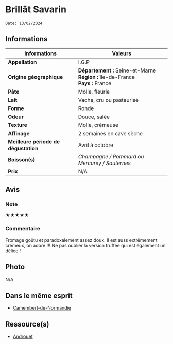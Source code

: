 # Brillât Savarin
```
Date: 13/02/2024
```
## Informations

| Informations | Valeurs |
| ---- | ---- |
| **Appellation** | I.G.P |
| **Origine géographique** | **Département :** Seine-et-Marne<br>**Région :** île-de-France<br>**Pays :** France  |
| **Pâte** | Molle, fleurie |
| **Lait** | Vache, cru ou pasteurisé |
| **Forme** | Ronde |
| **Odeur** | Douce, salée |
| **Texture** | Molle, crémeuse |
| **Affinage** | 2 semaines en cave sèche |
| **Meilleure période de dégustation** | Avril à octobre  |
| **Boisson(s)** | *Champagne / Pommard ou Mercurey / Sauternes* |
| **Prix** | N/A |

## Avis
### Note
★★★★★
### Commentaire
Fromage goûtu et paradoxalement assez doux. Il est auss extrêmement crémeux, on adore !!! Ne pas oublier la version truffée qui est également un délice !

## Photo
N/A

## Dans le même esprit
* [Camembert-de-Normandie](./Camembert-de-Normandie.md)

## Ressource(s)
* [Androuet](http://androuet.com/Brillat-Savarin-111.html)